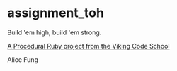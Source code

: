 assignment_toh
==============

Build 'em high, build 'em strong.

[A Procedural Ruby project from the Viking Code School](http://www.vikingcodeschool.com)

Alice Fung